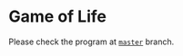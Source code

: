 # Game of Life
Please check the program at [`master`](https://github.com/SeRendizc/game_of_life/tree/master) branch.